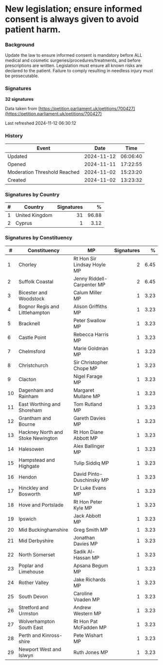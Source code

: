 # New legislation; ensure informed consent is always given to avoid patient harm.

### Background

Update the law to ensure informed consent is mandatory before ALL medical and cosmetic surgeries/procedures/treatments, and before prescriptions are written. Legislation must ensure all known risks are declared to the patient. Failure to comply resulting in needless injury must be prosecutable.

### Signatures

**32 signatures**

Data taken from [https://petition.parliament.uk/petitions/700427](https://petition.parliament.uk/petitions/700427)

Last refreshed 2024-11-12 06:30:12

### History

| Event | Date | Time |
| - | - | - |
| Updated | 2024-11-12 | 06:06:40 |
| Opened | 2024-11-11 | 17:22:55 |
| Moderation Threshold Reached | 2024-11-02 | 15:23:20 |
| Created | 2024-11-02 | 13:23:32 |

### Signatures by Country

| # | Country | Signatures | % |
| - | - | -: | -: |
| 1 | United Kingdom | 31 | 96.88 |
| 2 | Cyprus | 1 | 3.12 |

### Signatures by Constituency

| # | Constituency | MP | Signatures | % |
| - | - | - | -: | -: |
| 1 | Chorley | Rt Hon Sir Lindsay Hoyle MP | 2 | 6.45 |
| 2 | Suffolk Coastal | Jenny Riddell-Carpenter MP | 2 | 6.45 |
| 3 | Bicester and Woodstock | Calum Miller MP | 1 | 3.23 |
| 4 | Bognor Regis and Littlehampton | Alison Griffiths MP | 1 | 3.23 |
| 5 | Bracknell | Peter Swallow MP | 1 | 3.23 |
| 6 | Castle Point | Rebecca Harris MP | 1 | 3.23 |
| 7 | Chelmsford | Marie Goldman MP | 1 | 3.23 |
| 8 | Christchurch | Sir Christopher Chope MP | 1 | 3.23 |
| 9 | Clacton | Nigel Farage MP | 1 | 3.23 |
| 10 | Dagenham and Rainham | Margaret Mullane MP | 1 | 3.23 |
| 11 | East Worthing and Shoreham | Tom Rutland MP | 1 | 3.23 |
| 12 | Grantham and Bourne | Gareth Davies MP | 1 | 3.23 |
| 13 | Hackney North and Stoke Newington | Rt Hon Diane Abbott MP | 1 | 3.23 |
| 14 | Halesowen | Alex Ballinger MP | 1 | 3.23 |
| 15 | Hampstead and Highgate | Tulip Siddiq MP | 1 | 3.23 |
| 16 | Hendon | David Pinto-Duschinsky MP | 1 | 3.23 |
| 17 | Hinckley and Bosworth | Dr Luke Evans MP | 1 | 3.23 |
| 18 | Hove and Portslade | Rt Hon Peter Kyle MP | 1 | 3.23 |
| 19 | Ipswich | Jack Abbott MP | 1 | 3.23 |
| 20 | Mid Buckinghamshire | Greg Smith MP | 1 | 3.23 |
| 21 | Mid Derbyshire | Jonathan Davies MP | 1 | 3.23 |
| 22 | North Somerset | Sadik Al-Hassan MP | 1 | 3.23 |
| 23 | Poplar and Limehouse | Apsana Begum MP | 1 | 3.23 |
| 24 | Rother Valley | Jake Richards MP | 1 | 3.23 |
| 25 | South Devon | Caroline Voaden MP | 1 | 3.23 |
| 26 | Stretford and Urmston | Andrew Western MP | 1 | 3.23 |
| 27 | Wolverhampton South East | Rt Hon Pat McFadden MP | 1 | 3.23 |
| 28 | Perth and Kinross-shire | Pete Wishart MP | 1 | 3.23 |
| 29 | Newport West and Islwyn | Ruth Jones MP | 1 | 3.23 |
